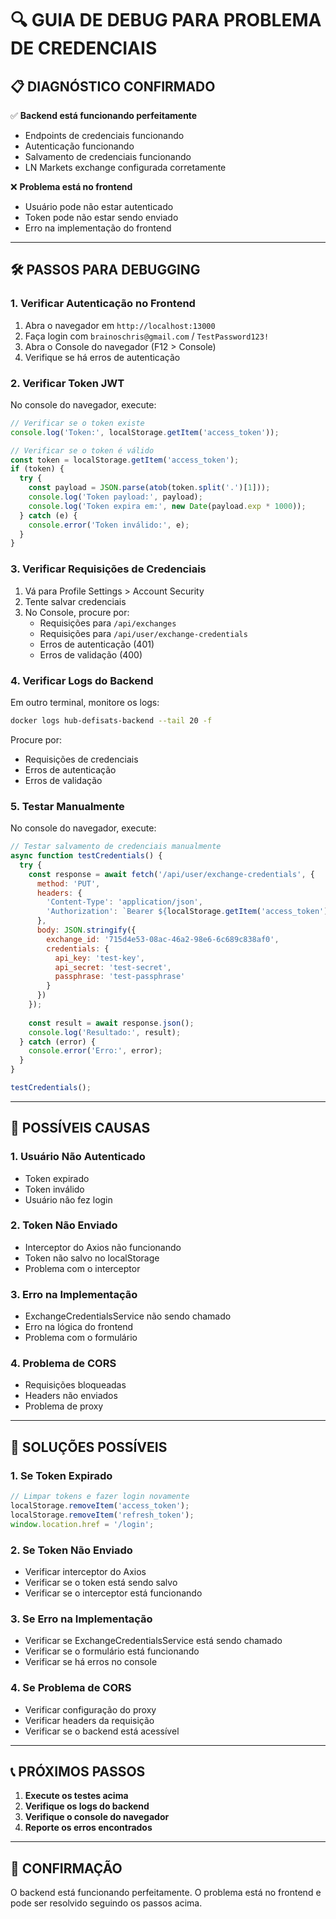 # 🔍 **GUIA DE DEBUG PARA PROBLEMA DE CREDENCIAIS**

## 📋 **DIAGNÓSTICO CONFIRMADO**

✅ **Backend está funcionando perfeitamente**
- Endpoints de credenciais funcionando
- Autenticação funcionando
- Salvamento de credenciais funcionando
- LN Markets exchange configurada corretamente

❌ **Problema está no frontend**
- Usuário pode não estar autenticado
- Token pode não estar sendo enviado
- Erro na implementação do frontend

---

## 🛠️ **PASSOS PARA DEBUGGING**

### **1. Verificar Autenticação no Frontend**

1. Abra o navegador em `http://localhost:13000`
2. Faça login com `brainoschris@gmail.com` / `TestPassword123!`
3. Abra o Console do navegador (F12 > Console)
4. Verifique se há erros de autenticação

### **2. Verificar Token JWT**

No console do navegador, execute:
```javascript
// Verificar se o token existe
console.log('Token:', localStorage.getItem('access_token'));

// Verificar se o token é válido
const token = localStorage.getItem('access_token');
if (token) {
  try {
    const payload = JSON.parse(atob(token.split('.')[1]));
    console.log('Token payload:', payload);
    console.log('Token expira em:', new Date(payload.exp * 1000));
  } catch (e) {
    console.error('Token inválido:', e);
  }
}
```

### **3. Verificar Requisições de Credenciais**

1. Vá para Profile Settings > Account Security
2. Tente salvar credenciais
3. No Console, procure por:
   - Requisições para `/api/exchanges`
   - Requisições para `/api/user/exchange-credentials`
   - Erros de autenticação (401)
   - Erros de validação (400)

### **4. Verificar Logs do Backend**

Em outro terminal, monitore os logs:
```bash
docker logs hub-defisats-backend --tail 20 -f
```

Procure por:
- Requisições de credenciais
- Erros de autenticação
- Erros de validação

### **5. Testar Manualmente**

No console do navegador, execute:
```javascript
// Testar salvamento de credenciais manualmente
async function testCredentials() {
  try {
    const response = await fetch('/api/user/exchange-credentials', {
      method: 'PUT',
      headers: {
        'Content-Type': 'application/json',
        'Authorization': `Bearer ${localStorage.getItem('access_token')}`
      },
      body: JSON.stringify({
        exchange_id: '715d4e53-08ac-46a2-98e6-6c689c838af0',
        credentials: {
          api_key: 'test-key',
          api_secret: 'test-secret',
          passphrase: 'test-passphrase'
        }
      })
    });
    
    const result = await response.json();
    console.log('Resultado:', result);
  } catch (error) {
    console.error('Erro:', error);
  }
}

testCredentials();
```

---

## 🎯 **POSSÍVEIS CAUSAS**

### **1. Usuário Não Autenticado**
- Token expirado
- Token inválido
- Usuário não fez login

### **2. Token Não Enviado**
- Interceptor do Axios não funcionando
- Token não salvo no localStorage
- Problema com o interceptor

### **3. Erro na Implementação**
- ExchangeCredentialsService não sendo chamado
- Erro na lógica do frontend
- Problema com o formulário

### **4. Problema de CORS**
- Requisições bloqueadas
- Headers não enviados
- Problema de proxy

---

## 🔧 **SOLUÇÕES POSSÍVEIS**

### **1. Se Token Expirado**
```javascript
// Limpar tokens e fazer login novamente
localStorage.removeItem('access_token');
localStorage.removeItem('refresh_token');
window.location.href = '/login';
```

### **2. Se Token Não Enviado**
- Verificar interceptor do Axios
- Verificar se o token está sendo salvo
- Verificar se o interceptor está funcionando

### **3. Se Erro na Implementação**
- Verificar se ExchangeCredentialsService está sendo chamado
- Verificar se o formulário está funcionando
- Verificar se há erros no console

### **4. Se Problema de CORS**
- Verificar configuração do proxy
- Verificar headers da requisição
- Verificar se o backend está acessível

---

## 📞 **PRÓXIMOS PASSOS**

1. **Execute os testes acima**
2. **Verifique os logs do backend**
3. **Verifique o console do navegador**
4. **Reporte os erros encontrados**

---

## 🎉 **CONFIRMAÇÃO**

O backend está funcionando perfeitamente. O problema está no frontend e pode ser resolvido seguindo os passos acima.

